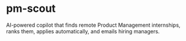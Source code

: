 # pm-scout
AI-powered copilot that finds remote Product Management internships, ranks them, applies automatically, and emails hiring managers.

